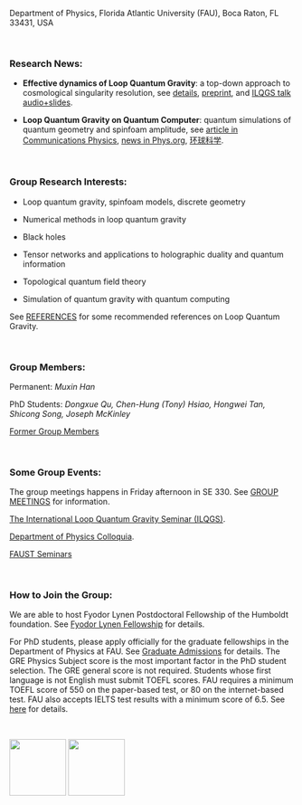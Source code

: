 Department of Physics, Florida Atlantic University (FAU), Boca Raton, FL 33431, USA

&nbsp;

### Research News:

- **Effective dynamics of Loop Quantum Gravity**: a top-down approach to cosmological singularity resolution, see [details](http://ilqgs.blogspot.com/2019/10/effective-dynamics-from-full-loop.html), [preprint](https://arxiv.org/abs/1910.03763), and [ILQGS talk audio+slides](http://relativity.phys.lsu.edu/ilqgs/han100819.mp4).

- **Loop Quantum Gravity on Quantum Computer**: quantum simulations of quantum geometry and spinfoam amplitude, see [article in Communications Physics](https://www.nature.com/articles/s42005-019-0218-5), [news in Phys.org](https://phys.org/news/2019-10-quantum-spacetime-simulator.html), [环球科学](https://xw.qq.com/cmsid/20191029A0MEB300).

&nbsp;

### Group Research Interests:

- Loop quantum gravity, spinfoam models, discrete geometry

- Numerical methods in loop quantum gravity

- Black holes

- Tensor networks and applications to holographic duality and quantum information

- Topological quantum field theory

- Simulation of quantum gravity with quantum computing

See [REFERENCES](https://hamsyn.github.io/LQG-group/reference) for some recommended references on Loop Quantum Gravity.

&nbsp;

### Group Members:

Permanent: _Muxin Han_

PhD Students: _Dongxue Qu, Chen-Hung (Tony) Hsiao, Hongwei Tan, Shicong Song, Joseph McKinley_

[Former Group Members](https://hamsyn.github.io/LQG-group/past)


<!-- Visitors: _Klaus Liegener, Andrea Dapor, Yuting Hu, Zonghong Zhu, Yongge Ma, Yidun Wan, Hongguang Liu, Zichen He, Ling-Yan Hung, Lingzhen Guo, ......_-->

&nbsp;

### Some Group Events:

The group meetings happens in Friday afternoon in SE 330. See [GROUP MEETINGS](https://hamsyn.github.io/LQG-group/meeting) for information.

[The International Loop Quantum Gravity Seminar (ILQGS)](http://relativity.phys.lsu.edu/ilqgs/).

[Department of Physics Colloquia](http://www.physics.fau.edu/events-news/index.php).

[FAUST Seminars](http://www.physics.fau.edu/research/faust/seminar.php)

&nbsp;

### How to Join the Group:

<!-- Fudan-FAU Joint Postdoctoral Position in Quantum Gravity -->

We are able to host Fyodor Lynen Postdoctoral Fellowship of the Humboldt foundation. See [Fyodor Lynen Fellowship](https://www.humboldt-foundation.de/web/lynen-fellowship.html) for details.

For PhD students, please apply officially for the graduate fellowships in the Department of Physics at FAU. See [Graduate Admissions](http://www.physics.fau.edu/graduate-admissions/index.php) for details. The GRE Physics Subject score is the most important factor in the PhD student selection. The GRE general score is not required. Students whose first language is not English must submit TOEFL scores. FAU requires a minimum TOEFL score of 550 on the paper-based test, or 80 on the internet-based test. FAU also accepts IELTS test results with a minimum score of 6.5. See [here](http://www.fau.edu/admissions/international/requirements.php) for details.

&nbsp;

<img src="https://upload.wikimedia.org/wikipedia/commons/7/7e/NSF_logo.png" height="100"> <img src="http://www.karbelmultimedia.com/webfau15/images/FAUlogo3.png" height="100">

